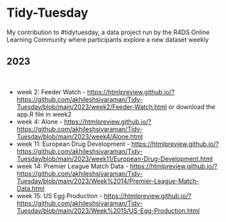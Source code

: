 # Tidy-Tuesday
My contribution to #tidytuesday, a data project run by the R4DS Online Learning Community where participants explore a new dataset weekly

## 2023
<br>

* week 2: Feeder Watch - https://htmlpreview.github.io/?https://github.com/akhileshsivaraman/Tidy-Tuesday/blob/main/2023/week2/Feeder-Watch.html or download the app.R file in week2
* week 4: Alone - https://htmlpreview.github.io/?https://github.com/akhileshsivaraman/Tidy-Tuesday/blob/main/2023/week4/Alone.html
* week 11: European Drug Development - https://htmlpreview.github.io/?https://github.com/akhileshsivaraman/Tidy-Tuesday/blob/main/2023/week11/European-Drug-Development.html
* week 14: Premier League Match Data - https://htmlpreview.github.io/?https://github.com/akhileshsivaraman/Tidy-Tuesday/blob/main/2023/Week%2014/Premier-League-Match-Data.html
* week 15: US Egg Production - https://htmlpreview.github.io/?https://github.com/akhileshsivaraman/Tidy-Tuesday/blob/main/2023/Week%2015/US-Egg-Production.html
